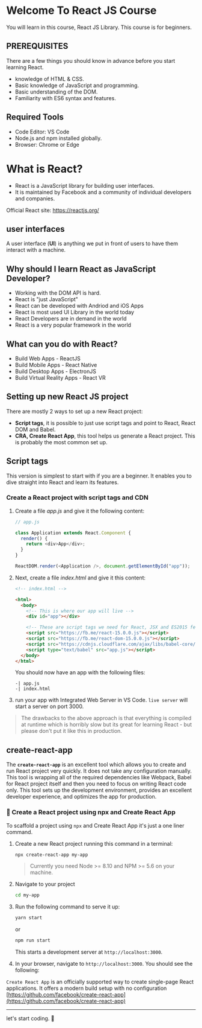 # Welcome To React JS Course

You will learn in this course, React JS Library. This course is for beginners.

## PREREQUISITES

There are a few things you should know in advance before you start learning React.

- knowledge of HTML & CSS.
- Basic knowledge of JavaScript and programming.
- Basic understanding of the DOM.
- Familiarity with ES6 syntax and features.

## Required Tools

- Code Editor: VS Code
- Node.js and npm installed globally.
- Browser: Chrome or Edge

# What is React?

- React is a JavaScript library for building user interfaces.
- It is maintained by Facebook and a community of individual developers and companies.

Official React site: https://reactjs.org/

## user interfaces

A user interface (**UI**) is anything we put in front of users to have them interact with a machine.

## Why should I learn React as JavaScript Developer?

- Working with the DOM API is hard.
- React is "just JavaScript"
- React can be developed with Andriod and iOS Apps
- React is most used UI Library in the world today
- React Developers are in demand in the world
- React is a very popular framework in the world

## What can you do with React?

- Build Web Apps - ReactJS
- Build Mobile Apps - React Native
- Build Desktop Apps - ElectronJS
- Build Virtual Reality Apps - React VR

## Setting up new React JS project

There are mostly 2 ways to set up a new React project:

- **Script tags**, it is possible to just use script tags and point to React, React DOM and Babel.
- **CRA, Create React App**, this tool helps us generate a React project. This is probably the most common set up.

## Script tags

This version is simplest to start with if you are a beginner. It enables you to dive straight into React and learn its features.

### Create a React project with script tags and CDN

1. Create a file _app.js_ and give it the following content:

   ```js
   // app.js

   class Application extends React.Component {
     render() {
       return <div>App</div>;
     }
   }

   ReactDOM.render(<Application />, document.getElementById("app"));
   ```

1. Next, create a file _index.html_ and give it this content:

   ```html
   <!-- index.html -->

   <html>
     <body>
       <!-- This is where our app will live -->
       <div id="app"></div>

       <!-- These are script tags we need for React, JSX and ES2015 features -->
       <script src="https://fb.me/react-15.0.0.js"></script>
       <script src="https://fb.me/react-dom-15.0.0.js"></script>
       <script src="https://cdnjs.cloudflare.com/ajax/libs/babel-core/5.8.34/browser.min.js"></script>
       <script type="text/babel" src="app.js"></script>
     </body>
   </html>
   ```

   You should now have an app with the following files:

   ```output
   -| app.js
   -| index.html
   ```

1. run your app with Integrated Web Server in VS Code. `live server` will start a server on port 3000.

> The drawbacks to the above approach is that everything is compiled at runtime which is horribly slow but its great for learning React - but please don't put it like this in production.

## create-react-app

The **`create-react-app`** is an excellent tool which allows you to create and run React project very quickly. It does not take any configuration manually. This tool is wrapping all of the required dependencies like Webpack, Babel for React project itself and then you need to focus on writing React code only. This tool sets up the development environment, provides an excellent developer experience, and optimizes the app for production.

### 📌 Create a React project using npx and Create React App

To scaffold a project using `npx` and Create React App it's just a one liner command.

1. Create a new React project running this command in a terminal:

   ```bash
   npx create-react-app my-app
   ```

   > Currently you need Node >= 8.10 and NPM >= 5.6 on your machine.

1. Navigate to your project

   ```bash
   cd my-app
   ```

1. Run the following command to serve it up:

   ```bash
   yarn start
   ```

   or

   ```bash
   npm run start
   ```

   This starts a development server at `http://localhost:3000`.

1. In your browser, navigate to `http://localhost:3000`. You should see the following:

`Create React App` is an officially supported way to create single-page React applications. It offers a modern build setup with no configuration [https://github.com/facebook/create-react-app](https://github.com/facebook/create-react-app)

---

let's start coding. 🚀
